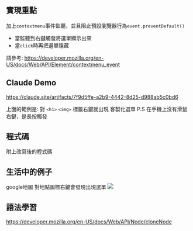 ## 實現重點

加上`contextmenu`事件監聽，並且阻止預設瀏覽器行為`event.preventDefault()`
* 當監聽到右鍵觸發將選單顯示出來
* 當`click`時再把選單隱藏

請參考:
https://developer.mozilla.org/en-US/docs/Web/API/Element/contextmenu_event

## Claude Demo
https://claude.site/artifacts/7f9d5ffe-a2b9-4442-8d25-d988ab5c0bd6

上面的範例是: 對 `<h1>` `<img>` 標籤右鍵就出現 客製化選單
P.S 在手機上沒有滑鼠右鍵，是長按觸發

## 程式碼

附上改寫後的程式碼

## 生活中的例子
google地圖 對地點圖標右鍵會發現出現選單
![](https://drive.google.com/thumbnail?id=1wgbfMJvkVRMS5C3j4ss2jrEeFzuCqJbJ&sz=w1366)

## 語法學習
https://developer.mozilla.org/en-US/docs/Web/API/Node/cloneNode